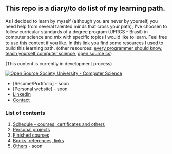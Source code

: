 ## This repo is a diary/to do list of my learning path.

As I decided to learn by myself (although you are never by yourself, you need help from several talented minds that cross your path), I've choosen to follow curricular standards of a degree program (UFRGS - Brasil) in computer science and mix with specific topics I would like to learn. Feel free to use this content if you like.
In this [link](https://github.com/ossu/computer-science) you find some resources I used to build this learning path. (other resources: [every programmer should know](https://github.com/mtdvio/every-programmer-should-know), [teach yourself computer science](https://teachyourselfcs.com/), [open source cs](https://github.com/ForrestKnight/open-source-cs))

(This content is currently in development process)

[![Open Source Society University - Computer Science](https://img.shields.io/badge/OSSU-computer--science-blue.svg)](https://github.com/ossu/computer-science)

* [Resume/Portifolio] - soon
* [Personal website] - soon
* [Linkedin](https://www.linkedin.com/in/biancaguzenski/)
* [Contact](https://t.me/biancaguzenski)

### List of contents

1. [Schedule - courses, certificates and others](https://github.com/biancaguzenski/learning-path/blob/master/path.md)
2. [Personal projects](https://github.com/biancaguzenski/learning-path/blob/master/projects.md)
3. [Finished courses](https://github.com/biancaguzenski/learning-path/blob/master/courses.md)
4. [Books, references, links](https://github.com/biancaguzenski/learning-path/blob/master/ref.md)
5. [Others]() - soon

